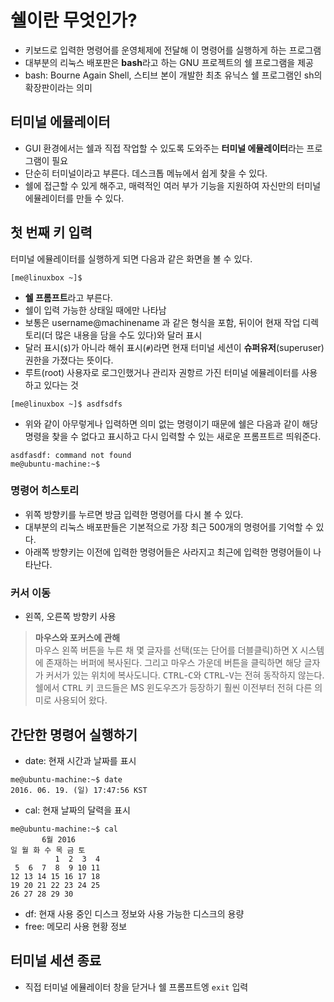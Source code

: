 # 쉘이란 무엇인가?  

- 키보드로 입력한 명령어를 운영체제에 전달해 이 명령어를 실행하게 하는 프로그램  
- 대부분의 리눅스 배포판은 **bash**라고 하는 GNU 프로젝트의 쉘 프로그램을 제공  
 - bash: Bourne Again Shell, 스티브 본이 개발한 최초 유닉스 쉘 프로그램인 sh의 확장판이라는 의미  

## 터미널 에뮬레이터  

- GUI 환경에서는 쉘과 직접 작업할 수 있도록 도와주는 **터미널 에뮬레이터**라는 프로그램이 필요  
- 단순히 터미널이라고 부른다. 데스크톱 메뉴에서 쉽게 찾을 수 있다.  
- 쉘에 접근할 수 있게 해주고, 매력적인 여러 부가 기능을 지원하여 자신만의 터미널 에뮬레이터를 만들 수 있다.  

## 첫 번째 키 입력  

터미널 에뮬레이터를 실행하게 되면 다음과 같은 화면을 볼 수 있다.  
```
[me@linuxbox ~]$   
```
- **쉘 프롬프트**라고 부른다.  
- 쉘이 입력 가능한 상태일 때에만 나타남  
- 보통은 username@machinename 과 같은 형식을 포함, 뒤이어 현재 작업 디렉토리(더 많은 내용을 담을 수도 있다)와 달러 표시  
- 달러 표시(`$`)가 아니라 해쉬 표시(`#`)라면 현재 터미널 세션이 **슈퍼유저**(superuser) 권한을 가졌다는 뜻이다.  
 - 루트(root) 사용자로 로그인했거나 관리자 권항르 가진 터미널 에뮬레이터를 사용하고 있다는 것   

```
[me@linuxbox ~]$ asdfsdfs
```  
- 위와 같이 아무렇게나 입력하면 의미 없는 명령이기 때문에 쉘은 다음과 같이 해당 명령을 찾을 수 없다고 표시하고 다시 입력할 수 있는 새로운 프롬프트르 띄워준다.   
```
asdfasdf: command not found 
me@ubuntu-machine:~$ 
```  

### 명령어 히스토리  

- 위쪽 방향키를 누르면 방금 입력한 명령어를 다시 볼 수 있다.  
- 대부분의 리눅스 배포판들은 기본적으로 가장 최근 500개의 명령어를 기억할 수 있다.  
- 아래쪽 방향키는 이전에 입력한 명령어들은 사라지고 최근에 입력한 명령어들이 나타난다.  

### 커서 이동  
- 왼쪽, 오른쪽 방향키 사용  

> **마우스와 포커스에 관해**  
마우스 왼쪽 버튼을 누른 채 몇 글자를 선택(또는 단어를 더블클릭)하면 X 시스템에 존재하는 버퍼에 복사된다. 그리고 마우스 가운데 버튼을 클릭하면 해당 글자가 커서가 있는 위치에 복사도니다.  <kbd>CTRL</kbd>-<kbd>C</kbd>와 <kbd>CTRL</kbd>-<kbd>V</kbd>는 전혀 동작하지 않는다. 쉘에서 <kbd>CTRL</kbd> 키 코드들은 MS 윈도우즈가 등장하기 훨씬 이전부터 전혀 다른 의미로 사용되어 왔다.   


## 간단한 명령어 실행하기  

- date: 현재 시간과 날짜를 표시  
```
me@ubuntu-machine:~$ date 
2016. 06. 19. (일) 17:47:56 KST
```

- cal: 현재 날짜의 달력을 표시  
```
me@ubuntu-machine:~$ cal
       6월 2016          
일 월 화 수 목 금 토             
          1  2  3  4    
 5  6  7  8  9 10 11
12 13 14 15 16 17 18   
19 20 21 22 23 24 25   
26 27 28 29 30                               
```   

- df: 현재 사용 중인 디스크 정보와 사용 가능한 디스크의 용량  
- free: 메모리 사용 현황 정보  

## 터미널 세션 종료  
- 직접 터미널 에뮬레이터 창을 닫거나 쉘 프롬프트엥 `exit` 입력  


